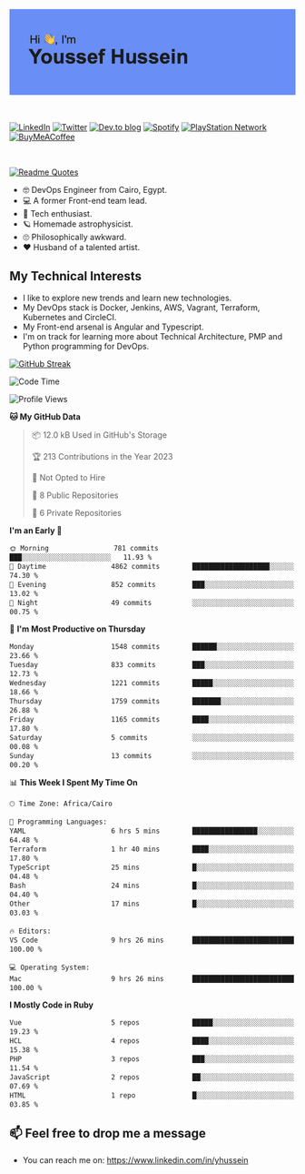 [![Youssef's GitHub Banner](./assets/youssef-hussein.png)](https://github.com/yorki404)

</br>

[![LinkedIn](https://img.shields.io/badge/linkedin-%230077B5.svg?style=for-the-badge&logo=linkedin&logoColor=white)](https://www.linkedin.com/in/yhussein/)
[![Twitter](https://img.shields.io/badge/yorki404-%231DA1F2.svg?style=for-the-badge&logo=Twitter&logoColor=white)](https://twitter.com/yorki404)
[![Dev.to blog](https://img.shields.io/badge/dev.to-0A0A0A?style=for-the-badge&logo=dev.to&logoColor=white)](https://dev.to/yorki404)
[![Spotify](https://img.shields.io/badge/Spotify-1ED760?style=for-the-badge&logo=spotify&logoColor=white)](https://open.spotify.com/user/yorki404)
[![PlayStation Network](https://img.shields.io/badge/PSN-%230070D1.svg?style=for-the-badge&logo=Playstation&logoColor=white)](https://psnprofiles.com/yorki404)
[![BuyMeACoffee](https://img.shields.io/badge/Buy%20Me%20a%20Coffee-ffdd00?style=for-the-badge&logo=buy-me-a-coffee&logoColor=black)](https://www.buymeacoffee.com/Yorki404)

</br>

[![Readme Quotes](https://quotes-github-readme.vercel.app/api?type=horizontal&theme=dark)](https://github.com/piyushsuthar/github-readme-quotes)


- :nerd_face: DevOps Engineer from Cairo, Egypt.
- :computer: A former Front-end team lead.
- :satellite: Tech enthusiast.
- :ringed_planet: Homemade astrophysicist.
- :roll_eyes: Philosophically awkward.
- :heart: Husband of a talented artist.

## My Technical Interests

- I like to explore new trends and learn new technologies.
- My DevOps stack is Docker, Jenkins, AWS, Vagrant, Terraform, Kubernetes and CircleCI.
- My Front-end arsenal is Angular and Typescript.
- I'm on track for learning more about Technical Architecture, PMP and Python programming for DevOps.

[![GitHub Streak](https://github-readme-streak-stats.herokuapp.com/?user=yorki404&theme=dark)](https://git.io/streak-stats)

<!--START_SECTION:waka-->
![Code Time](http://img.shields.io/badge/Code%20Time-426%20hrs%2021%20mins-blue)

![Profile Views](http://img.shields.io/badge/Profile%20Views-2-blue)

**🐱 My GitHub Data** 

> 📦 12.0 kB Used in GitHub's Storage 
 > 
> 🏆 213 Contributions in the Year 2023
 > 
> 🚫 Not Opted to Hire
 > 
> 📜 8 Public Repositories 
 > 
> 🔑 6 Private Repositories 
 > 
**I'm an Early 🐤** 

```text
🌞 Morning                781 commits         ███░░░░░░░░░░░░░░░░░░░░░░   11.93 % 
🌆 Daytime                4862 commits        ███████████████████░░░░░░   74.30 % 
🌃 Evening                852 commits         ███░░░░░░░░░░░░░░░░░░░░░░   13.02 % 
🌙 Night                  49 commits          ░░░░░░░░░░░░░░░░░░░░░░░░░   00.75 % 
```
📅 **I'm Most Productive on Thursday** 

```text
Monday                   1548 commits        ██████░░░░░░░░░░░░░░░░░░░   23.66 % 
Tuesday                  833 commits         ███░░░░░░░░░░░░░░░░░░░░░░   12.73 % 
Wednesday                1221 commits        █████░░░░░░░░░░░░░░░░░░░░   18.66 % 
Thursday                 1759 commits        ███████░░░░░░░░░░░░░░░░░░   26.88 % 
Friday                   1165 commits        ████░░░░░░░░░░░░░░░░░░░░░   17.80 % 
Saturday                 5 commits           ░░░░░░░░░░░░░░░░░░░░░░░░░   00.08 % 
Sunday                   13 commits          ░░░░░░░░░░░░░░░░░░░░░░░░░   00.20 % 
```


📊 **This Week I Spent My Time On** 

```text
🕑︎ Time Zone: Africa/Cairo

💬 Programming Languages: 
YAML                     6 hrs 5 mins        ████████████████░░░░░░░░░   64.48 % 
Terraform                1 hr 40 mins        ████░░░░░░░░░░░░░░░░░░░░░   17.80 % 
TypeScript               25 mins             █░░░░░░░░░░░░░░░░░░░░░░░░   04.48 % 
Bash                     24 mins             █░░░░░░░░░░░░░░░░░░░░░░░░   04.40 % 
Other                    17 mins             █░░░░░░░░░░░░░░░░░░░░░░░░   03.03 % 

🔥 Editors: 
VS Code                  9 hrs 26 mins       █████████████████████████   100.00 % 

💻 Operating System: 
Mac                      9 hrs 26 mins       █████████████████████████   100.00 % 
```

**I Mostly Code in Ruby** 

```text
Vue                      5 repos             █████░░░░░░░░░░░░░░░░░░░░   19.23 % 
HCL                      4 repos             ████░░░░░░░░░░░░░░░░░░░░░   15.38 % 
PHP                      3 repos             ███░░░░░░░░░░░░░░░░░░░░░░   11.54 % 
JavaScript               2 repos             ██░░░░░░░░░░░░░░░░░░░░░░░   07.69 % 
HTML                     1 repo              █░░░░░░░░░░░░░░░░░░░░░░░░   03.85 % 
```




<!--END_SECTION:waka-->

## 📫 Feel free to drop me a message
- You can reach me on: https://www.linkedin.com/in/yhussein
